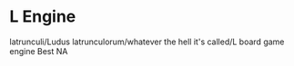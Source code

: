 L Engine
=

latrunculi/Ludus latrunculorum/whatever the hell it's called/L board game engine
Best NA
